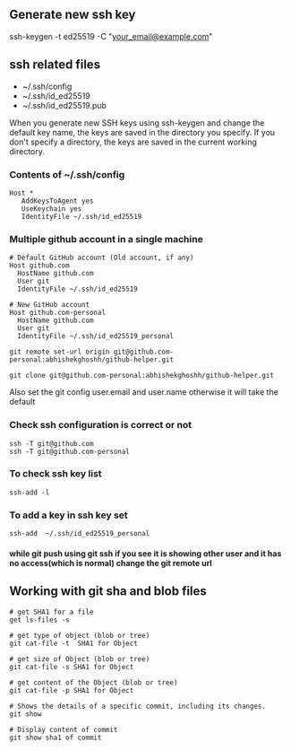 ## Generate new ssh key 
ssh-keygen -t ed25519 -C "your_email@example.com"

## ssh related files

- ~/.ssh/config
- ~/.ssh/id_ed25519
- ~/.ssh/id_ed25519.pub

When you generate new SSH keys using ssh-keygen and change the default key name, the keys are saved in the directory you specify. If you don't specify a directory, the keys are saved in the current working directory.


### Contents of ~/.ssh/config
    Host *
       AddKeysToAgent yes
       UseKeychain yes
       IdentityFile ~/.ssh/id_ed25519



### Multiple github account in a single machine
    # Default GitHub account (Old account, if any)
    Host github.com
      HostName github.com
      User git
      IdentityFile ~/.ssh/id_ed25519
    
    # New GitHub account
    Host github.com-personal
      HostName github.com
      User git
      IdentityFile ~/.ssh/id_ed25519_personal


`git remote set-url origin git@github.com-personal:abhishekghoshh/github-helper.git`

`git clone git@github.com-personal:abhishekghoshh/github-helper.git`


Also set the git config user.email and user.name otherwise it will take the default


### Check ssh configuration is correct or not
    ssh -T git@github.com
    ssh -T git@github.com-personal

### To check ssh key list
    ssh-add -l

### To add a key in ssh key set
    ssh-add  ~/.ssh/id_ed25519_personal

#### while git push using git ssh if you see it is showing other user and it has no access(which is normal) change the git remote url



## Working with git sha and blob files
```
# get SHA1 for a file
get ls-files -s

# get type of object (blob or tree)
git cat-file -t  SHA1 for Object

# get size of Object (blob or tree)
git cat-file -s SHA1 for Object

# get content of the Object (blob or tree)
git cat-file -p SHA1 for Object

# Shows the details of a specific commit, including its changes.
git show

# Display content of commit
git show sha1 of commit
```



